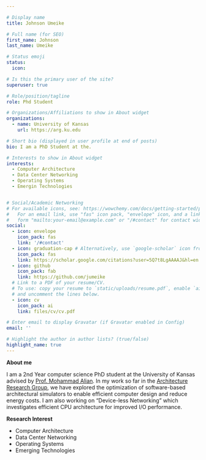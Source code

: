 ```yaml
---

# Display name
title: Johnson Umeike

# Full name (for SEO)
first_name: Johnson
last_name: Umeike

# Status emoji
status:
  icon:

# Is this the primary user of the site?
superuser: true

# Role/position/tagline
role: Phd Student

# Organizations/Affiliations to show in About widget
organizations:
  - name: University of Kansas
    url: https://arg.ku.edu

# Short bio (displayed in user profile at end of posts)
bio: I am a PhD Student at the.

# Interests to show in About widget
interests:
  - Computer Architecture
  - Data Center Networking
  - Operating Systems
  - Emergin Technologies


# Social/Academic Networking
# For available icons, see: https://wowchemy.com/docs/getting-started/page-builder/#icons
#   For an email link, use "fas" icon pack, "envelope" icon, and a link in the
#   form "mailto:your-email@example.com" or "/#contact" for contact widget.
social:
  - icon: envelope
    icon_pack: fas
    link: '/#contact'
  - icon: graduation-cap # Alternatively, use `google-scholar` icon from `ai` icon pack
    icon_pack: fas
    link: https://scholar.google.com/citations?user=5Q7t8LgAAAAJ&hl=en
  - icon: github
    icon_pack: fab
    link: https://github.com/jumeike
  # Link to a PDF of your resume/CV.
  # To use: copy your resume to `static/uploads/resume.pdf`, enable `ai` icons in `params.yaml`,
  # and uncomment the lines below.
  - icon: cv
    icon_pack: ai
    link: files/cv/cv.pdf

# Enter email to display Gravatar (if Gravatar enabled in Config)
email: ''

# Highlight the author in author lists? (true/false)
highlight_name: true
---
```


**About me**

I am a 2nd Year computer science PhD student at the University of Kansas advised by [Prof. Mohammad Alian](https://alian.ku.edu). In my work so far in the [Architecture Research Group](https://arg.ku.edu/), we have explored the optimization of software-based architectural simulators to enable efficient computer design and reduce energy costs. I am also working on “Device-less Networking” which investigates efficient CPU architecture for improved I/O performance.

**Research Interest**
* Computer Architecture
* Data Center Networking
* Operating Systems
* Emerging Technologies
